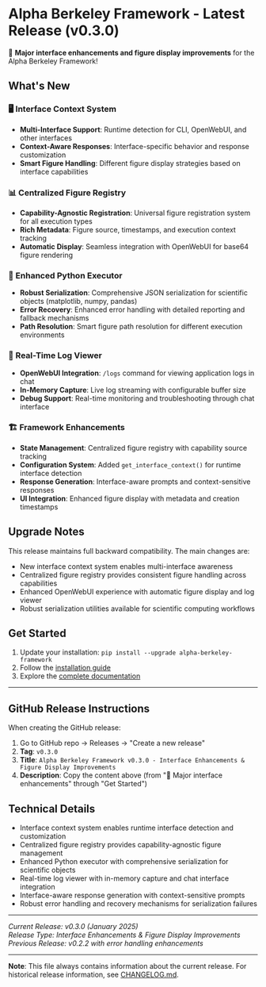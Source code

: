 # Alpha Berkeley Framework - Latest Release (v0.3.0)

🚀 **Major interface enhancements and figure display improvements** for the Alpha Berkeley Framework!

## What's New

### 🖥️ Interface Context System
- **Multi-Interface Support**: Runtime detection for CLI, OpenWebUI, and other interfaces
- **Context-Aware Responses**: Interface-specific behavior and response customization
- **Smart Figure Handling**: Different figure display strategies based on interface capabilities

### 📊 Centralized Figure Registry
- **Capability-Agnostic Registration**: Universal figure registration system for all execution types
- **Rich Metadata**: Figure source, timestamps, and execution context tracking
- **Automatic Display**: Seamless integration with OpenWebUI for base64 figure rendering

### 🔧 Enhanced Python Executor
- **Robust Serialization**: Comprehensive JSON serialization for scientific objects (matplotlib, numpy, pandas)
- **Error Recovery**: Enhanced error handling with detailed reporting and fallback mechanisms
- **Path Resolution**: Smart figure path resolution for different execution environments

### 📝 Real-Time Log Viewer
- **OpenWebUI Integration**: `/logs` command for viewing application logs in chat
- **In-Memory Capture**: Live log streaming with configurable buffer size
- **Debug Support**: Real-time monitoring and troubleshooting through chat interface

### 🏗️ Framework Enhancements
- **State Management**: Centralized figure registry with capability source tracking
- **Configuration System**: Added `get_interface_context()` for runtime interface detection
- **Response Generation**: Interface-aware prompts and context-sensitive responses
- **UI Integration**: Enhanced figure display with metadata and creation timestamps

## Upgrade Notes

This release maintains full backward compatibility. The main changes are:
- New interface context system enables multi-interface awareness
- Centralized figure registry provides consistent figure handling across capabilities
- Enhanced OpenWebUI experience with automatic figure display and log viewer
- Robust serialization utilities available for scientific computing workflows

## Get Started

1. Update your installation: `pip install --upgrade alpha-berkeley-framework`
2. Follow the [installation guide](https://thellert.github.io/alpha_berkeley/getting-started/installation/)
3. Explore the [complete documentation](https://thellert.github.io/alpha_berkeley/)

---

## GitHub Release Instructions

When creating the GitHub release:

1. Go to GitHub repo → Releases → "Create a new release"
2. **Tag**: `v0.3.0`
3. **Title**: `Alpha Berkeley Framework v0.3.0 - Interface Enhancements & Figure Display Improvements`
4. **Description**: Copy the content above (from "🚀 Major interface enhancements" through "Get Started")

## Technical Details

- Interface context system enables runtime interface detection and customization
- Centralized figure registry provides capability-agnostic figure management
- Enhanced Python executor with comprehensive serialization for scientific objects
- Real-time log viewer with in-memory capture and chat interface integration
- Interface-aware response generation with context-sensitive prompts
- Robust error handling and recovery mechanisms for serialization failures

---

*Current Release: v0.3.0 (January 2025)*  
*Release Type: Interface Enhancements & Figure Display Improvements*  
*Previous Release: v0.2.2 with error handling enhancements*

---

**Note**: This file always contains information about the current release. For historical release information, see [CHANGELOG.md](CHANGELOG.md).
